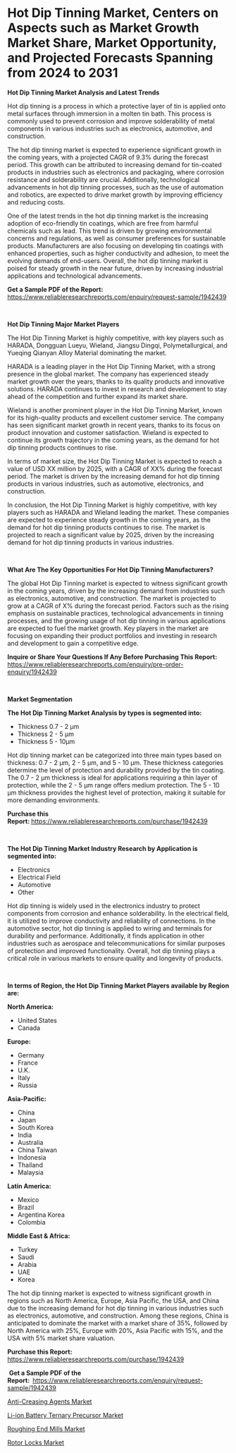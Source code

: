 <p><h1>Hot Dip Tinning Market, Centers on Aspects such as Market Growth Market Share, Market Opportunity, and Projected Forecasts Spanning from 2024 to 2031</h1></p><p><strong>Hot Dip Tinning Market Analysis and Latest Trends</strong></p>
<p><p>Hot dip tinning is a process in which a protective layer of tin is applied onto metal surfaces through immersion in a molten tin bath. This process is commonly used to prevent corrosion and improve solderability of metal components in various industries such as electronics, automotive, and construction.</p><p>The hot dip tinning market is expected to experience significant growth in the coming years, with a projected CAGR of 9.3% during the forecast period. This growth can be attributed to increasing demand for tin-coated products in industries such as electronics and packaging, where corrosion resistance and solderability are crucial. Additionally, technological advancements in hot dip tinning processes, such as the use of automation and robotics, are expected to drive market growth by improving efficiency and reducing costs.</p><p>One of the latest trends in the hot dip tinning market is the increasing adoption of eco-friendly tin coatings, which are free from harmful chemicals such as lead. This trend is driven by growing environmental concerns and regulations, as well as consumer preferences for sustainable products. Manufacturers are also focusing on developing tin coatings with enhanced properties, such as higher conductivity and adhesion, to meet the evolving demands of end-users. Overall, the hot dip tinning market is poised for steady growth in the near future, driven by increasing industrial applications and technological advancements.</p></p>
<p><strong>Get a Sample PDF of the Report:&nbsp;</strong> <a href="https://www.reliableresearchreports.com/enquiry/request-sample/1942439">https://www.reliableresearchreports.com/enquiry/request-sample/1942439</a></p>
<p>&nbsp;</p>
<p><strong>Hot Dip Tinning Major Market Players</strong></p>
<p><p>The Hot Dip Tinning Market is highly competitive, with key players such as HARADA, Dongguan Lueyu, Wieland, Jiangsu Dingqi, Polymetallurgical, and Yueqing Qianyan Alloy Material dominating the market. </p><p>HARADA is a leading player in the Hot Dip Tinning Market, with a strong presence in the global market. The company has experienced steady market growth over the years, thanks to its quality products and innovative solutions. HARADA continues to invest in research and development to stay ahead of the competition and further expand its market share.</p><p>Wieland is another prominent player in the Hot Dip Tinning Market, known for its high-quality products and excellent customer service. The company has seen significant market growth in recent years, thanks to its focus on product innovation and customer satisfaction. Wieland is expected to continue its growth trajectory in the coming years, as the demand for hot dip tinning products continues to rise.</p><p>In terms of market size, the Hot Dip Tinning Market is expected to reach a value of USD XX million by 2025, with a CAGR of XX% during the forecast period. The market is driven by the increasing demand for hot dip tinning products in various industries, such as automotive, electronics, and construction.</p><p>In conclusion, the Hot Dip Tinning Market is highly competitive, with key players such as HARADA and Wieland leading the market. These companies are expected to experience steady growth in the coming years, as the demand for hot dip tinning products continues to rise. The market is projected to reach a significant value by 2025, driven by the increasing demand for hot dip tinning products in various industries.</p></p>
<p>&nbsp;</p>
<p><strong>What Are The Key Opportunities For Hot Dip Tinning Manufacturers?</strong></p>
<p><p>The global Hot Dip Tinning market is expected to witness significant growth in the coming years, driven by the increasing demand from industries such as electronics, automotive, and construction. The market is projected to grow at a CAGR of X% during the forecast period. Factors such as the rising emphasis on sustainable practices, technological advancements in tinning processes, and the growing usage of hot dip tinning in various applications are expected to fuel the market growth. Key players in the market are focusing on expanding their product portfolios and investing in research and development to gain a competitive edge.</p></p>
<p><strong>Inquire or Share Your Questions If Any Before Purchasing This Report:</strong> <a href="https://www.reliableresearchreports.com/enquiry/pre-order-enquiry/1942439">https://www.reliableresearchreports.com/enquiry/pre-order-enquiry/1942439</a></p>
<p>&nbsp;</p>
<p><strong>Market Segmentation</strong></p>
<p><strong>The Hot Dip Tinning Market Analysis by types is segmented into:</strong></p>
<p><ul><li>Thickness 0.7 - 2 μm</li><li>Thickness 2 - 5 μm</li><li>Thickness 5 - 10μm</li></ul></p>
<p><p>Hot dip tinning market can be categorized into three main types based on thickness: 0.7 - 2 μm, 2 - 5 μm, and 5 - 10 μm. These thickness categories determine the level of protection and durability provided by the tin coating. The 0.7 - 2 μm thickness is ideal for applications requiring a thin layer of protection, while the 2 - 5 μm range offers medium protection. The 5 - 10 μm thickness provides the highest level of protection, making it suitable for more demanding environments.</p></p>
<p><strong>Purchase this Report:&nbsp;</strong><a href="https://www.reliableresearchreports.com/purchase/1942439">https://www.reliableresearchreports.com/purchase/1942439</a></p>
<p>&nbsp;</p>
<p><strong>The Hot Dip Tinning Market Industry Research by Application is segmented into:</strong></p>
<p><ul><li>Electronics</li><li>Electrical Field</li><li>Automotive</li><li>Other</li></ul></p>
<p><p>Hot dip tinning is widely used in the electronics industry to protect components from corrosion and enhance solderability. In the electrical field, it is utilized to improve conductivity and reliability of connections. In the automotive sector, hot dip tinning is applied to wiring and terminals for durability and performance. Additionally, it finds application in other industries such as aerospace and telecommunications for similar purposes of protection and improved functionality. Overall, hot dip tinning plays a critical role in various markets to ensure quality and longevity of products.</p></p>
<p>&nbsp;</p>
<p><strong>In terms of Region, the Hot Dip Tinning Market Players available by Region are:</strong></p>
<p>
    <p> <strong> North America: </strong>
        <ul>
            <li>United States</li>
            <li>Canada</li>
        </ul>
        </p> 
    <p> <strong> Europe: </strong>
        <ul>
            <li>Germany</li>
            <li>France</li>
            <li>U.K.</li>
            <li>Italy</li>
            <li>Russia</li>
        </ul>
        </p> 
    <p> <strong> Asia-Pacific: </strong>
        <ul>
            <li>China</li>
            <li>Japan</li>
            <li>South Korea</li>
            <li>India</li>
            <li>Australia</li>
            <li>China Taiwan</li>
            <li>Indonesia</li>
            <li>Thailand</li>
            <li>Malaysia</li>
        </ul>
        </p> 
    <p> <strong> Latin America: </strong>
        <ul>
            <li>Mexico</li>
            <li>Brazil</li>
            <li>Argentina Korea</li>
            <li>Colombia</li>
        </ul>
        </p> 
    <p> <strong> Middle East & Africa: </strong>
        <ul>
            <li>Turkey</li>
            <li>Saudi</li>
            <li>Arabia</li>
            <li>UAE</li>
            <li>Korea</li>
        </ul>
    </p>
    </p>
<p><p>The hot dip tinning market is expected to witness significant growth in regions such as North America, Europe, Asia Pacific, the USA, and China due to the increasing demand for hot dip tinning in various industries such as electronics, automotive, and construction. Among these regions, China is anticipated to dominate the market with a market share of 35%, followed by North America with 25%, Europe with 20%, Asia Pacific with 15%, and the USA with 5% market share valuation.</p></p>
<p><strong>Purchase this Report: </strong><a href="https://www.reliableresearchreports.com/purchase/1942439">https://www.reliableresearchreports.com/purchase/1942439</a></p>
<p>&nbsp;<strong>Get a Sample PDF of the Report:&nbsp;&nbsp;</strong><a href="https://www.reliableresearchreports.com/enquiry/request-sample/1942439">https://www.reliableresearchreports.com/enquiry/request-sample/1942439</a></p>
<p><strong></strong></p>
<p><p><a href="https://automatic-knee-4c7.notion.site/Anti-Creasing-Agents-Market-Size-Evaluating-its-Market-Trends-Growth-and-Projections-2024-2031-b603190a9a7a48e2a5e50e4ae1d2c0e3">Anti-Creasing Agents Market</a></p><p><a href="https://view.publitas.com/reportprime-1/li-ion-battery-ternary-precursor-market-furnish-information-about-market-size-market-share-market-dynamics-and-projections-spanning-from-2024-to-2031/">Li-ion Battery Ternary Precursor Market</a></p><p><a href="https://view.publitas.com/reportprime-1/roughing-end-mills-market-size-and-growth-market-segmentation-regional-and-country-breakdowns-and-market-trends-for-period-from-2023-2030/">Roughing End Mills Market</a></p><p><a href="https://view.publitas.com/reportprime-1/rotor-locks-market-provides-detailed-segmentation-of-this-market-based-on-type-application-and-region-and-forecast-for-the-period-from-2023-2030/">Rotor Locks Market</a></p></p>